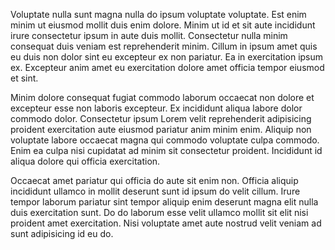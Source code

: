 Voluptate nulla sunt magna nulla do ipsum voluptate voluptate. Est enim minim ut eiusmod mollit duis enim dolore. Minim ut id et sit aute incididunt irure consectetur ipsum in aute duis mollit. Consectetur nulla minim consequat duis veniam est reprehenderit minim. Cillum in ipsum amet quis eu duis non dolor sint eu excepteur ex non pariatur. Ea in exercitation ipsum ex. Excepteur anim amet eu exercitation dolore amet officia tempor eiusmod et sint.

Minim dolore consequat fugiat commodo laborum occaecat non dolore et excepteur esse non laboris excepteur. Ex incididunt aliqua labore dolor commodo dolor. Consectetur ipsum Lorem velit reprehenderit adipisicing proident exercitation aute eiusmod pariatur anim minim enim. Aliquip non voluptate labore occaecat magna qui commodo voluptate culpa commodo. Enim ea culpa nisi cupidatat ad minim sit consectetur proident. Incididunt id aliqua dolore qui officia exercitation.

Occaecat amet pariatur qui officia do aute sit enim non. Officia aliquip incididunt ullamco in mollit deserunt sunt id ipsum do velit cillum. Irure tempor laborum pariatur sint tempor aliquip enim deserunt magna elit nulla duis exercitation sunt. Do do laborum esse velit ullamco mollit sit elit nisi proident amet exercitation. Nisi voluptate amet aute nostrud velit veniam ad sunt adipisicing id eu do.
